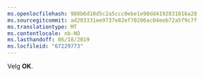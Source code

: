 ```yaml
---
ms.openlocfilehash: 988b6d10d5c2a5ccc0ebe1e90dd4192831816a28
ms.sourcegitcommit: ad203331ee9737e82ef70206ac04eeb72a5f9c7f
ms.translationtype: MT
ms.contentlocale: nb-NO
ms.lasthandoff: 06/18/2019
ms.locfileid: "67229773"
---
```

Velg **OK**.